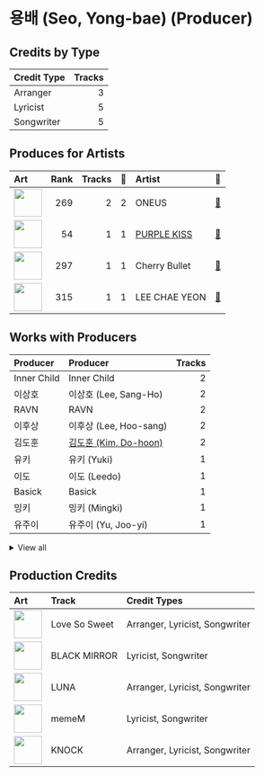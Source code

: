 # 용배 (Seo, Yong-bae) (Producer)

## Credits by Type

| Credit Type | Tracks |
|:---|---:|
| Arranger | 3 |
| Lyricist | 5 |
| Songwriter | 5 |

## Produces for Artists

| Art | Rank | Tracks | 💚 | Artist | 🔗 |
|:---|---:|---:|---:|:---|:---|
| <img src="https://i.scdn.co/image/ab6761610000e5eb8162ce227fb3f8159822aab0" alt="" width="50" /> | 269 | 2 | 2 | ONEUS | [🔗](https://open.spotify.com/artist/3CVYSpM7nfHFG5qCTW7Ht9) |
| <img src="https://i.scdn.co/image/ab6761610000e5eb0a49e2caa8d0ce8e26f60eed" alt="" width="50" /> | 54 | 1 | 1 | [PURPLE KISS](../../artists/purple_kiss/overview.md) | [🔗](https://open.spotify.com/artist/62T5PGHWJ9sxP2SJq20IHq) |
| <img src="https://i.scdn.co/image/ab6761610000e5eb7415221d0cb40f21f8e4c5f4" alt="" width="50" /> | 297 | 1 | 1 | Cherry Bullet | [🔗](https://open.spotify.com/artist/3IJCdgkBZbieocLZ4e94GZ) |
| <img src="https://i.scdn.co/image/ab6761610000e5eb7b1d9cb7a7c8f11a5a4a528d" alt="" width="50" /> | 315 | 1 | 1 | LEE CHAE YEON | [🔗](https://open.spotify.com/artist/2nkZR6LwPxaAVtaVitNIPT) |

## Works with Producers

| Producer | Producer | Tracks |
|:---|:---|---:|
| Inner Child | Inner Child | 2 |
| 이상호 | 이상호 (Lee, Sang-Ho) | 2 |
| RAVN | RAVN | 2 |
| 이후상 | 이후상 (Lee, Hoo-sang) | 2 |
| 김도훈 | [김도훈 (Kim, Do-hoon)](../김도훈_(kim,_do-hoon)/overview.md) | 2 |
| 유키 | 유키 (Yuki) | 1 |
| 이도 | 이도 (Leedo) | 1 |
| Basick | Basick | 1 |
| 밍키 | 밍키 (Mingki) | 1 |
| 유주이 | 유주이 (Yu, Joo-yi) | 1 |


<details>
<summary>View all</summary>

| Producer | Producer | Tracks |
|:---|:---|---:|
| 강지원 | [강지원 (Kang, Jiwon)](../강지원_(kang,_jiwon)/overview.md) | 1 |

</details>


## Production Credits

| Art | Track | Credit Types |
|:---|:---|:---|
| <img src="https://i.scdn.co/image/ab67616d0000b273b0f7fd5522eff959055b20d8" alt="" width="50" /> | Love So Sweet | Arranger, Lyricist, Songwriter |
| <img src="https://i.scdn.co/image/ab67616d0000b27395e1a12145290ca7d783eb1d" alt="" width="50" /> | BLACK MIRROR | Lyricist, Songwriter |
| <img src="https://i.scdn.co/image/ab67616d0000b2732325e0aa6cad94d104ea055e" alt="" width="50" /> | LUNA | Arranger, Lyricist, Songwriter |
| <img src="https://i.scdn.co/image/ab67616d0000b27346c28fd13126fd9428625411" alt="" width="50" /> | memeM | Lyricist, Songwriter |
| <img src="https://i.scdn.co/image/ab67616d0000b273d894e16b750b7ade58c1977f" alt="" width="50" /> | KNOCK | Arranger, Lyricist, Songwriter |